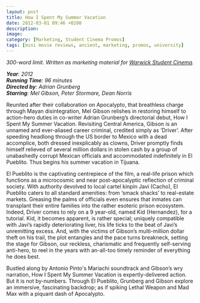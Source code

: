 ```yaml
---
layout: post
title: How I Spent My Summer Vacation
date: 2012-03-01 09:46 +0200
description: 
image: 
category: [Marketing, Student Cinema Promos]
tags: [mini movie reviews, ancient, marketing, promos, university]
---
```

*300-word limit. Written as marketing material for <a href = "https://warwick.film/filminfo?id=2921">Warwick Student Cinema</a>.*

***Year**: 2012  
**Running Time**: 96 minutes  
**Directed by**: Adrian Grunberg  
**Starring**: Mel Gibson, Peter Stormare, Dean Norris*  

Reunited after their collaboration on Apocalypto, that breathless charge through Mayan disintegration, Mel Gibson relishes in restoring himself to action-hero duties in co-writer Adrian Grunberg’s directorial debut, How I Spent My Summer Vacation. Revisiting Central America, Gibson is an unnamed and ever-aliased career criminal, credited simply as ‘Driver’. After speeding headlong through the US border to Mexico with a dead accomplice, both dressed inexplicably as clowns, Driver promptly finds himself relieved of several million dollars in stolen cash by a group of unabashedly corrupt Mexican officials and accommodated indefinitely in El Pueblito. Thus begins his summer vacation in Tijuana.

El Pueblito is the captivating centrepiece of the film, a real-life prison which functions as a microcosmic and near post-apocalyptic reflection of criminal society. With authority devolved to local cartel kinpin Javi (Cacho), El Pueblito caters to all standard amenities: from ‘smack shacks’ to real-estate markets. Greasing the palms of officials even ensures that inmates can transplant their entire families into the rather esoteric prison ecosystem. Indeed, Driver comes to rely on a 9 year-old, named Kid (Hernandez), for a tutorial. Kid, it becomes apparent, is rather special; uniquely compatible with Javi’s rapidly deteriorating liver, his life ticks to the beat of Javi’s unremitting excess. And, with the victims of Gibson’s multi-million dollar theft on his trail, the plot entangles and the pace turns breakneck, setting the stage for Gibson, our reckless, charismatic and frequently self-serving anti-hero, to reel in the years with an-all-too timely reminder of everything he does best.

Bustled along by Antonio Pinto's Mariachi soundtrack and Gibson’s wry narration, How I Spent My Summer Vacation is expertly-delivered action. But it is not by-numbers. Through El Pueblito, Grunberg and Gibson explore an immersive, fascinating backdrop; as if spiking Lethal Weapon and Mad Max with a piquant dash of Apocalypto.
